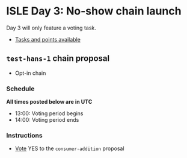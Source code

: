 
# ISLE Day 3: No-show chain launch

Day 3 will only feature a voting task.

* [Tasks and points available](./tasks.md#day-3)

## `test-hans-1` chain proposal

* Opt-in chain

### Schedule

**All times posted below are in UTC**

* 13:00: Voting period begins
* 14:00: Voting period ends

### Instructions

* [Vote](./instructions.md#vote-on-a-proposal) YES to the `consumer-addition` proposal
